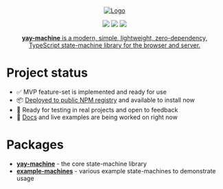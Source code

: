 <p align="center">
  <a href="https://maurice.github.io/yay-machine/"><img src="https://github.com/user-attachments/assets/03dd78c1-4396-42c4-a32c-aaa7c927f09e" alt="Logo"></a>
</p>

<p align="center">
<a href="https://github.com/maurice/yay-machine/actions/workflows/build.yml" title="build"><img src="https://github.com/maurice/yay-machine/workflows/build/badge.svg"/></a>
<a href="https://www.npmjs.com/package/yay-machine" title="NPM"><img src="https://img.shields.io/npm/v/yay-machine"/></a>
<img src="https://img.shields.io/coverallsCoverage/github/maurice/yay-machine"/>
</p>

<p align="center">
<a href="https://maurice.github.io/yay-machine/"><strong>yay-machine</strong> is a modern, simple, lightweight, zero-dependency, TypeScript state-machine library for the browser and server.</a>
</p>

# Project status

* ✅ MVP feature-set is implemented and ready for use
* 📦 [Deployed to public NPM registry](https://www.npmjs.com/package/yay-machine) and available to install now
* 📢 Ready for testing in real projects and open to feedback
* 🚧 [Docs](https://maurice.github.io/yay-machine/) and live examples are being worked on right now

# Packages

- [**yay-machine**](https://github.com/maurice/yay-machine/tree/main/packages/yay-machine) - the core state-machine library
- [**example-machines**](https://github.com/maurice/yay-machine/tree/main/packages/example-machines) - various example state-machines to demonstrate usage

